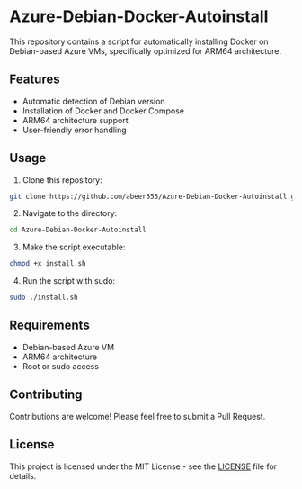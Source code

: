 
# Azure-Debian-Docker-Autoinstall

This repository contains a script for automatically installing Docker on Debian-based Azure VMs, specifically optimized for ARM64 architecture.

## Features

- Automatic detection of Debian version
- Installation of Docker and Docker Compose
- ARM64 architecture support
- User-friendly error handling

## Usage

1. Clone this repository:
```bash
git clone https://github.com/abeer555/Azure-Debian-Docker-Autoinstall.git
```
2. Navigate to the directory:
```bash
cd Azure-Debian-Docker-Autoinstall
```
3. Make the script executable:
```bash
chmod +x install.sh
```
4. Run the script with sudo:
```bash
sudo ./install.sh
```
## Requirements

- Debian-based Azure VM
- ARM64 architecture
- Root or sudo access

## Contributing

Contributions are welcome! Please feel free to submit a Pull Request.

## License

This project is licensed under the MIT License - see the [LICENSE](LICENSE) file for details.
